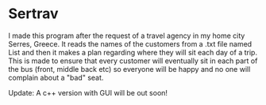 # Sertrav

I made this program after the request of a travel agency in my home city Serres, Greece.
It reads the names of the customers from a .txt file named List and then it makes a plan regarding
where they will sit each day of a trip. This is made to ensure that every customer will eventually sit 
in each part of the bus (front, middle back etc) so everyone will be happy and no one will complain about
a "bad" seat.

Update: A c++ version with GUI will be out soon!
